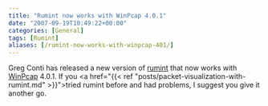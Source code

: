 ```yaml
---
title: "Rumint now works with WinPcap 4.0.1"
date: "2007-09-19T10:49:22+00:00"
categories: [General]
tags: [Rumint]
aliases: [/rumint-now-works-with-winpcap-401/]
---
```


Greg Conti has released a new version of <a href="http://www.rumint.org/">rumint</a> that now works with <a href="http://www.winpcap.org/">WinPcap</a> 4.0.1. If you <a href="{{< ref "posts/packet-visualization-with-rumint.md" >}}">tried rumint before and had problems</a>, I suggest you give it another go.
